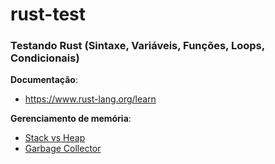 # rust-test
### Testando Rust (Sintaxe, Variáveis, Funções, Loops, Condicionais)

**Documentação**:
- https://www.rust-lang.org/learn

**Gerenciamento de memória**:
- [Stack vs Heap](https://www.youtube.com/watch?v=7kJwVQGJCbw)
- [Garbage Collector](https://www.youtube.com/watch?v=SZqp3_Mw9zk)